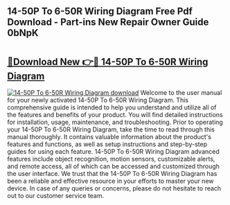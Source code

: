 ## 14-50P To 6-50R Wiring Diagram Free Pdf Download - Part-ins New Repair Owner Guide 0bNpK

# <h2><a href="http://dfnbyz3.blite.top/?on=14-50P+To+6-50R+Wiring+Diagram">🔗Download New 👉🔴 14-50P To 6-50R Wiring Diagram</a></h2>

[![14-50P To 6-50R Wiring Diagram download](https://i.imgur.com/lujVjoI.png)](http://dfnbyz3.blite.top/?on=14-50P+To+6-50R+Wiring+Diagram)
Welcome to the user manual for your newly activated 14-50P To 6-50R Wiring Diagram. This comprehensive guide is intended to help you understand and utilize all of the features and benefits of your product. You will find detailed instructions for installation, usage, maintenance, and troubleshooting. Prior to operating your 14-50P To 6-50R Wiring Diagram, take the time to read through this manual thoroughly. It contains valuable information about the product's features and functions, as well as setup instructions and step-by-step guides for using each feature. 14-50P To 6-50R Wiring Diagram advanced features include object recognition, motion sensors, customizable alerts, and remote access, all of which can be accessed and customized through the user interface. We trust that the 14-50P To 6-50R Wiring Diagram has been a reliable and effective resource in your efforts to master your new device. In case of any queries or concerns, please do not hesitate to reach out to our customer service team.
